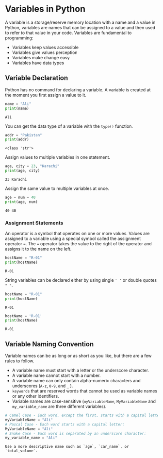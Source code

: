 # Variables in Python

A variable is a storage/reserve memory location with a name and a value in Python, variables are names that can be assigned to a value and then used to refer to that value in your code. Variables are fundamental to programming:

- Variables keep values accessible
- Variables give values perception
- Variables make change easy
- Variables have data types

## Variable Declaration

Python has no command for declaring a variable. A variable is created at the moment you first assign a value to it.

```py
name = "Ali"
print(name)
```

```console
Ali
```

You can get the data type of a variable with the `type()` function.

```py
addr = "Pakistan"
print(addr)
```

```console
<class 'str'>
```

Assign values to multiple variables in one statement.

```py
age, city = 23, "Karachi"
print(age, city)
```

```console
23 Karachi
```

Assign the same value to multiple variables at once.

```py
age = num = 40
print(age, num)
```

```console
40 40
```

### Assignment Statements

An operator is a symbol that operates on one or more values. Values are assigned to a variable using a special symbol called the assignment operator `=`. The `=` operator takes the value to the right of the operator and assigns it to the name on the left.

```py
hostName = "R-01"
print(hostName)
```

```console
R-01
```

String variables can be declared either by using single `' '` or double quotes `" "`.

```py
hostName = "R-01"
print(hostName)
```

```console
R-01
```

```py
hostName = 'R-01'
print(hostName)
```

```console
R-01
```

## Variable Naming Convention

Variable names can be as long or as short as you like, but there are a few rules to follow.

- A variable name must start with a letter or the underscore character.
- A variable name cannot start with a number.
- A variable name can only contain alpha-numeric characters and underscores (`A-z`, `0-9`, and `_` ).
- `keywords` that are reserved words that cannot be used as variable names or any other identifiers.
- Variable names are case-sensitive (`myVariableName`, `MyVariableName` and `my_variable_name` are three different variables).

```py
# Camel Case - Each word, except the first, starts with a capital letter:
myVariableName = "Ali"
# Pascal Case - Each word starts with a capital letter:
MyVariableName = "Ali"
# Snake Case - Each word is separated by an underscore character:
my_variable_name = "Ali"
```

```{Note}
Use a more descriptive name such as `age`, `car_name`, or `total_volume`.
```
